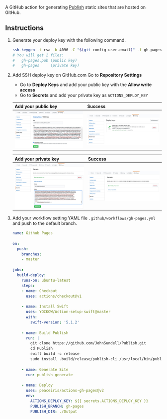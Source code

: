 A GitHub action for generating [Publish](https://github.com/JohnSundell/Publish) static sites that are hosted on GitHub.


## Instructions

1. Generate your deploy key with the following command.

    ```sh
    ssh-keygen -t rsa -b 4096 -C "$(git config user.email)" -f gh-pages -N ""
    # You will get 2 files:
    #   gh-pages.pub (public key)
    #   gh-pages     (private key)
    ```

2. Add SSH deploy key on GitHub.com Go to **Repository Settings**

    - Go to **Deploy Keys** and add your public key with the **Allow write access**
    - Go to **Secrets** and add your private key as `ACTIONS_DEPLOY_KEY`

    | Add your public key | Success |
    |---|---|
    | ![Add your public key](./.github/images/deploy-keys-1.jpg) | ![Success](./.github/images/deploy-keys-2.jpg) |

    | Add your private key | Success |
    |---|---|
    | ![Add your private key](./.github/images/secrets-1.jpg) | ![Success](./.github/images/secrets-2.jpg) |

3. Add your workflow setting YAML file `.github/workflows/gh-pages.yml` and push to the default branch.

    ```yaml
    name: Github Pages

    on:
      push:
        branches:
        - master

    jobs:
      build-deploy:
        runs-on: ubuntu-latest
        steps:
        - name: Checkout
          uses: actions/checkout@v1
          
        - name: Install Swift
          uses: YOCKOW/Action-setup-swift@master
          with:
            swift-version: '5.1.2'
            
        - name: Build Publish
          run: |
            git clone https://github.com/JohnSundell/Publish.git
            cd Publish
            swift build -c release
            sudo install .build/release/publish-cli /usr/local/bin/publish

        - name: Generate Site
          run: publish generate

        - name: Deploy
          uses: peaceiris/actions-gh-pages@v2
          env:
            ACTIONS_DEPLOY_KEY: ${{ secrets.ACTIONS_DEPLOY_KEY }}
            PUBLISH_BRANCH: gh-pages
            PUBLISH_DIR: ./Output
    ```